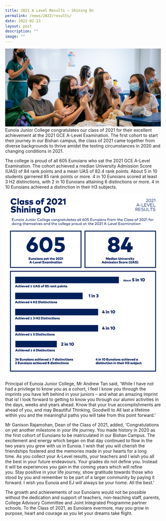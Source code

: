 ```yaml
---
title: 2021 A Level Results – Shining On
permalink: /news/2022/results/
date: 2022-02-22
layout: post
description: ""
image: ""
---
```

![](/images/2022/2021-results_banner2.jpg)
Eunoia Junior College congratulates our class of 2021 for their excellent achievement at the 2021 GCE A-Level Examination. The first cohort to start their journey in our Bishan campus, the class of 2021 came together from diverse backgrounds to thrive amidst the testing circumstances in 2020 and changing conditions in 2021.

The college is proud of all 605 Eunoians who sat the 2021 GCE A-Level Examination. The cohort achieved a median University Admission Score (UAS) of 84 rank points and a mean UAS of 82.4 rank points. About 5 in 10 students garnered 85 rank points or more. 4 in 10 Eunoians scored at least 3 H2 distinctions, with 2 in 10 Eunoians attaining 6 distinctions or more. 4 in 10 Eunoians achieved a distinction in their H3 subjects.

![](/images/Events/2021-Results.png)

Principal of Eunoia Junior College, Mr Andrew Tan said, 'While I have not had a privilege to know you as a cohort, I feel I know you through the imprints you have left behind in your juniors – and what an amazing imprint that is! I look forward to getting to know you through our alumni activities in the days, weeks and years ahead. Know that your true accomplishments are ahead of you, and may Beautiful Thinking, Goodwill to All last a lifetime within you and the meaningful paths you will take from this point forward.'

Mr Ganison Rajamohan, Dean of the Class of 2021, added, 'Congratulations on yet another milestone in your life journey. You made history in 2020 as the first cohort of Eunoians to be matriculated in our Bishan Campus. The excitement and energy which began on that day continued to flow in the two years you grew with us in Eunoia. I wish that you will cherish the friendships fostered and the memories made in your hearts for a long time. As you collect your A-Level results, your teachers and I wish you all the best in your future endeavours. Your grades do not define you. Instead it will be experiences you gain in the coming years which will refine you. Stay positive in your life journey, show gratitude towards those who stood by you and remember to be part of a larger community by paying it forward. I wish you Eunoia and EJ will always be your home. All the best.'

The growth and achievements of our Eunoians would not be possible without the dedication and support of teachers, non-teaching staff, parents, College Advisory Committee and Joint Integrated Programme partner schools. To the Class of 2021, as Eunoians evermore, may you grow in purpose, heart and courage as you let your dreams take flight.